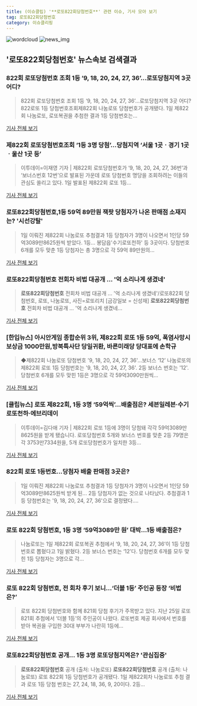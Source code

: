 ```yaml
---
title: (이슈클립) '**로또822회당첨번호**' 관련 이슈, 기사 모아 보기
tag: 로또822회당첨번호
category: 이슈클리핑
---
```

![wordcloud](https://s3.ap-northeast-2.amazonaws.com/lyrics101-wordcloud/2018-09-03-1535928536.png)
![news_img](https://user-images.githubusercontent.com/42597476/44507050-1206f400-a6e4-11e8-8d98-7ffbfebb353f.png)
## **'**로또822회당첨번호**'** 뉴스속보 검색결과
### 822회 로또당첨번호 조회 1등 ‘9, 18, 20, 24, 27, 36’…로또당첨지역 3곳 어디?

>822회 로또당첨번호 조회 1등 ‘9, 18, 20, 24, 27, 36’…로또당첨지역 3곳 어디?822로또 1등 당첨번호조회제822회 나눔로또 당첨번호가 공개됐다. 1일 제822회 나눔로또, 로또복권을 추첨한 결과 1등 당첨번호는...

<a href="http://www.kookje.co.kr/news2011/asp/newsbody.asp?code=0200&key=20180903.99099000538" target="_blank">기사 전체 보기</a>

### 제822회 로또당첨번호조회 ‘1등 3명 당첨’…당첨지역 ‘서울 1곳ㆍ경기 1곳ㆍ울산 1곳 등’

>이투데이=이재영 기자 | 제822회 로또당첨번호가 ‘9, 18, 20, 24, 27, 36번’과 ‘보너스번호 12번’으로 발표된 가운데 로또 당첨번호 명당을 조회하려는 이들의 관심도 쏠리고 있다. 1일 발표된 제822회 로또 1등...

<a href="http://www.etoday.co.kr/news/section/newsview.php?idxno=1658987" target="_blank">기사 전체 보기</a>

### **로또822회당첨번호**,1등 59억 89만원 잭팟 당첨자가 나온 판매점 소재지는? '시선강탈'

>1일 이뤄진 제822회 나눔로또 추첨결과 1등 당첨자가 3명이 나오면서 1인당 59억3089만8625원씩 받았다. 1등... 봉담읍'수기로또천하' 등 3곳이다. 당첨번호 6개를 모두 맞춘 1등 당첨자는 총 3명으로 각 59억 89만원의...

<a href="http://www.joongdo.co.kr/main/view.php?key=20180903000732078" target="_blank">기사 전체 보기</a>

### **로또822회당첨번호** 전회차 비법 대공개 ... '억 소리나게 생겼네'

>**로또822회당첨번호** 전회차 비법 대공개 ... '억 소리나게 생겼네'/로또822회 당첨번호, 로또, 나눔로또, 사진=로또리치 [금강일보 = 신성재] **로또822회당첨번호** 전회차 비법 대공개 ... '억 소리나게 생겼네...

<a href="http://www.ggilbo.com/news/articleView.html?idxno=541866" target="_blank">기사 전체 보기</a>

### [한입뉴스] 아시안게임 종합순위 3위, 제822회 로또 1등 59억, 폭염사망시 보상금 1000만원,방북특사단 당일귀환, 바른미래당 당대표에 손학규

>◆제822회 나눔로또 당첨번호 '9, 18, 20, 24, 27, 36'…보너스 ‘12’ 나눔로또의 제822회 로또 1등 당첨번호는 '9, 18, 20, 24, 27, 36'. 2등 보너스 번호는 '12'. 당첨번호 6개를 모두 맞힌 1등은 3명으로 각 59억3090만원씩...

<a href="http://www.econovill.com/news/articleView.html?idxno=345257" target="_blank">기사 전체 보기</a>

### [클립뉴스] 로또 제822회, 1등 3명 ‘59억씩’…배출점은? 세븐일레븐·수기로또천하·에브리데이

>이투데이=김다애 기자 | 제822회 로또 1등에 3명이 당첨돼 각각 59억3089만8625원을 받게 됐습니다. 로또당첨번호 5개와 보너스 번호를 맞춘 2등 79명은 각 3753만7334원을, 5개 로또당첨번호가 일치한 3등...

<a href="http://www.etoday.co.kr/news/section/newsview.php?idxno=1659006" target="_blank">기사 전체 보기</a>

### 822회 로또 1등번호...당첨자 배출 판매점 3곳은?

>1일 이뤄진 제822회 나눔로또 추첨결과 1등 당첨자가 3명이 나오면서 1인당 59억3089만8625원씩 받게 된... 2등 당첨자가 없는 것으로 나타났다. 추첨결과 1등 당첨번호는 '9, 18, 20, 24, 27, 36'으로 결정됐다....

<a href="http://www.headlinejeju.co.kr/?mod=news&act=articleView&idxno=343774" target="_blank">기사 전체 보기</a>

### 로또 822회 당첨번호, 1등 3명 ‘59억3089만 원’ 대박…1등 배출점은?

>나눔로또는 1일 제822회 로또복권 추첨에서 ‘9, 18, 20, 24, 27, 36’이 1등 당첨번호로 뽑혔다고 1일 밝혔다. 2등 보너스 번호는 ‘12’다. 당첨번호 6개를 모두 맞힌 1등 당첨자는 3명으로 각...

<a href="http://news.donga.com/3/all/20180902/91798436/2" target="_blank">기사 전체 보기</a>

### 로또 822회 당첨번호, 전 회차 후기 보니…‘더블 1등’ 주인공 등장 ‘비법은?’

>로또 822회 당첨번호와 함께 821회 당첨 후기가 주목받고 있다. 지난 25일 로또821회 추첨에서 ‘더블 1등’의 주인공이 나왔다. 로또번호 제공 회사에서 번호를 받아 복권을 구입한 30대 부부가 나란히 1등에...

<a href="http://daily.hankooki.com/lpage/entv/201809/dh20180902112244139020.htm" target="_blank">기사 전체 보기</a>

### **로또822회당첨번호** 공개… 1등 3명 로또당첨지역은? '관심집중'

>**로또822회당첨번호** 공개 (출처: 나눔로또) **로또822회당첨번호** 공개 (출처: 나눔로또) 로또 822회 1등 당첨번호가 공개됐다. 1일 제822회차 나눔로또 추첨 결과 로또 1등 당첨 번호는 27, 24, 18, 36, 9, 20이다. 2등...

<a href="http://www.newscj.com/news/articleView.html?idxno=551367" target="_blank">기사 전체 보기</a>


